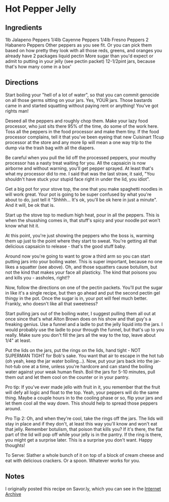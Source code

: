 # Hot Pepper Jelly

## Ingredients

1lb Jalapeno Peppers
1/4lb Cayenne Peppers
1/4lb Fresno Peppers
2 Habanero Peppers
Other peppers as you see fit. Or you can pick them based on how pretty they look with all those reds, greens, and oranges you already have
2 packages liquid pectin
More sugar than you'd expect or admit to putting in your jelly (see pectin packet)
12-1/2pint jars, because that's how many come in a box'

## Directions

Start boiling your "hell of a lot of water", so that you can commit genocide on all those germs sitting on your jars. Yes, YOUR jars. Those bastards came in and started squatting without paying rent or anything! You've got rights man!

Deseed all the peppers and roughly chop them. Make your lazy food processor, who just sits there 95% of the time, do some of the work here. Toss all the peppers in the food processor and make them tiny. If the food processor complains, tell it that you've been eyeing that new Cuisinart 11cup processor at the store and any more lip will mean a one way trip to the dump via the trash bag with all the diapers.

Be careful when you pull the lid off the processed peppers, your mouthy processor has a nasty treat waiting for you. All the capsaicin is now airborne and without warning, you'll get pepper sprayed. At least that's what my processor did to me. I said that was the last straw, it said, "You shouldn't have stuck your stupid face right in under the lid, you idiot".

Get a big pot for your stove top, the one that you make spaghetti noodles in will work great. Your pot is going to be super confused by what you're about to do, just tell it "Shhhh... It's ok, you'll be ok here in just a minute". And it will, be ok that is.

Start up the stove top to medium high heat, pour in all the peppers. This is when the shusshing comes in, that stuff's spicy and your noodle pot won't know what hit it.

At this point, you're just showing the peppers who the boss is, warming them up just to the point where they start to sweat. You're getting all that delicious capsaicin to release - that's the good stuff baby.

Around now you're going to want to grow a third arm so you can start putting jars into your boiling water. This is super important, because no one likes a squatter (see above). Oh, and those squatters cause botulism, but not the kind that makes your face all plasticky. The kind that poisons you and kills you - assholes, right!? 

Now, follow the directions on one of the pectin packets. You'll put the sugar in like it's a single recipe, but then go ahead and put the second pectin gel thingy in the pot. Once the sugar is in, your pot will feel much better. Frankly, who doesn't like all that sweetness?

Start pulling jars out of the boiling water, I suggest pulling them all out at once since that's what Alton Brown does on his show and that guy's a freaking genius. Use a funnel and a ladle to put the jelly liquid into the jars. I would probably use the ladle to pour through the funnel, but that's up to you really. Make sure you don't fill the jars all the way to the top, leave about 1/4" at least.

Put the lids on the jars, put the rings on the lids, hand tight - NOT SUPERMAN TIGHT for Bob's sake. You want that air to escape in the hot tub (oh yeah, keep the jar water boiling...). Now, put your jars back into the jar-hot-tub one at a time, unless you're hardcore and can stand the boiling water against your weak human flesh. Boil the jars for 5-10 minutes, pull them out and let them cool on the counter or in your pantry.

Pro tip: If you've ever made jello with fruit in it, you remember that the fruit will defy all logic and float to the top. Yeah, your peppers will do the same thing. Maybe a couple hours in to the cooling phase or so, flip your jars and let them cool all the way down. This should help to spread those peppers around.

Pro Tip 2: Oh, and when they're cool, take the rings off the jars. The lids will stay in place and if they don't, at least this way you'll know and won't eat that jelly. Remember botulism, that poison that kills you? If it's there, the flat part of the lid will pop off while your jelly is in the pantry. If the ring is there, you might get a surprise later. This is a surprise you don't want. Happy thoughts!

To Serve: Slather a whole bunch of it on top of a block of cream cheese and eat with delicious crackers. Or a spoon. Whatever works for you.

## Notes
I originally posted this recipe on Savor.ly, which you can see in the [Internet Archive](http://web.archive.org/web/20130217103838/http://savor.ly/recipes/hot-pepper-jelly)
